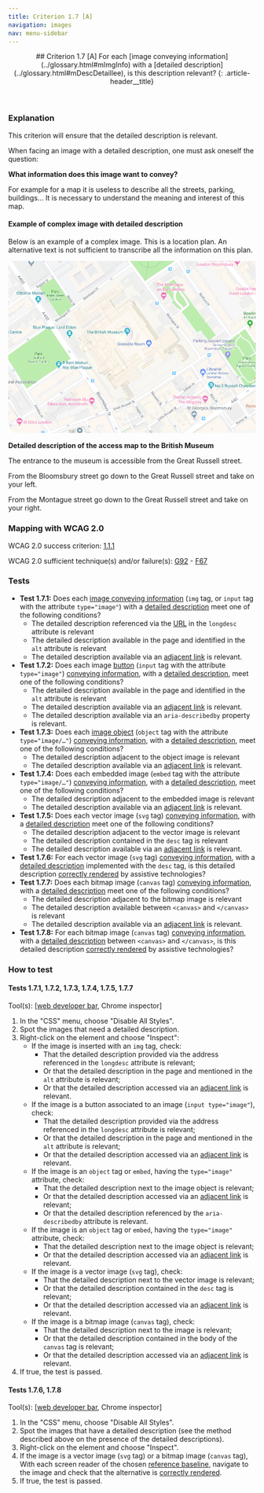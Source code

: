 ```yaml
---
title: Criterion 1.7 [A]
navigation: images
nav: menu-sidebar
---
```


<header>
## Criterion 1.7 [A] <span>For each [image conveying information](../glossary.html#mImgInfo) with a [detailed description](../glossary.html#mDescDetaillee), is this description relevant?</span>
{: .article-header__title}
</header>

### Explanation

This criterion will ensure that the detailed description is relevant.

When facing an image with a detailed description, one must ask oneself the question:

**What information does this image want to convey?**

For example for a map it is useless to describe all the streets, parking, buildings... It is necessary to understand the meaning and interest of this map.

#### Example of complex image with detailed description

Below is an example of a complex image. This is a location plan. An alternative text is not sufficient to transcribe all the information on this plan.

![Access map to the British Museum (see description below)](../../img/british-museum.png)

**Detailed description of the access map to the British Museum**

The entrance to the museum is accessible from the Great Russell street.

From the Bloomsbury street go down to the Great Russell street and take on your left.

From the Montague street go down to the Great Russell street and take on your right.

### Mapping with WCAG 2.0

WCAG 2.0 success criterion: [1.1.1](http://www.w3.org/TR/WCAG20/#text-equiv-all)

WCAG 2.0 sufficient technique(s) and/or failure(s): [G92](http://www.w3.org/TR/WCAG-TECHS/G92.html) - [F67](http://www.w3.org/TR/WCAG-TECHS/F67.html)

### Tests

*   **Test 1.7.1:** Does each [image conveying information](../glossary.html#mImgInfo) (`img` tag, or `input` tag with the attribute `type="image"`) with a [detailed description](../glossary.html#mDescDetaillee) meet one of the following conditions?
    *   The detailed description referenced via the [URL](../glossary.html#mUrl) in the `longdesc` attribute is relevant
    *   The detailed description available in the page and identified in the `alt` attribute is relevant
    *   The detailed description available via an [adjacent link](../glossary.html#mLienAdj) is relevant.
*   **Test 1.7.2:** Does each image [button](../glossary.html#mBtnForm) (`input` tag with the attribute `type="image"`) [conveying information](../glossary.html#mImgInfo), with a [detailed description](../glossary.html#mDescDetaillee), meet one of the following conditions?
    *   The detailed description available in the page and identified in the `alt` attribute is relevant
    *   The detailed description available via an [adjacent link](../glossary.html#mLienAdj) is relevant.
    *   The detailed description available via an `aria-describedby` property is relevant.
*   **Test 1.7.3:** Does each [image object](../glossary.html#mImgObj) (`object` tag with the attribute  `type="image/…"`) [conveying information](../glossary.html#mImgInfo), with a [detailed description](../glossary.html#mDescDetaillee), meet one of the following conditions?
    *   The detailed description adjacent to the object image is relevant
    *   The detailed description available via an [adjacent link](../glossary.html#mLienAdj) is relevant.
*   **Test 1.7.4:** Does each embedded image (`embed` tag with the attribute  `type="image/…"`) [conveying information](../glossary.html#mImgInfo), with a [detailed description](../glossary.html#mDescDetaillee), meet one of the following conditions?
    *   The detailed description adjacent to the embedded image is relevant
    *   The detailed description available via an [adjacent link](../glossary.html#mLienAdj) is relevant.
*   **Test 1.7.5:** Does each vector image (`svg` tag) [conveying information](../glossary.html#mImgInfo), with a [detailed description](../glossary.html#mDescDetaillee) meet one of the following conditions?
    *   The detailed description adjacent to the vector image is relevant
    *   The detailed description contained in the `desc` tag is relevant
    *   The detailed description available via an [adjacent link](../glossary.html#mLienAdj) is relevant.
*   **Test 1.7.6:** For each vector image (`svg` tag) [conveying information](../glossary.html#mImgInfo), with a [detailed description](../glossary.html#mDescDetaillee) implemented with the `desc` tag, is this detailed description [correctly rendered](../glossary.html#mCorrectlyRendered) by assistive technologies?
*   **Test 1.7.7:** Does each bitmap image (`canvas` tag) [conveying information](../glossary.html#mImgInfo), with a [detailed description](../glossary.html#mDescDetaillee) meet one of the following conditions?    
    *   The detailed description adjacent to the bitmap image is relevant
    *   The detailed description available between `<canvas>` and `</canvas>` is relevant
    *   The detailed description available via an [adjacent link](../glossary.html#mLienAdj) is relevant.
*   **Test 1.7.8:** For each bitmap image (`canvas` tag) [conveying information](../glossary.html#mImgInfo), with a [detailed description](../glossary.html#mDescDetaillee) between `<canvas>` and `</canvas>`, is this detailed description [correctly rendered](../glossary.html#mCorrectlyRendered) by assistive technologies?

### How to test

#### Tests 1.7.1, 1.7.2, 1.7.3, 1.7.4, 1.7.5, 1.7.7

Tool(s): [[web developer bar](../tools.html#web-developer-bar), Chrome inspector]

1.  In the "CSS" menu, choose "Disable All Styles".
2.  Spot the images that need a detailed description.
3.  Right-click on the element and choose "Inspect":
    *   If the image is inserted with an `img` tag, check:
        *   That the detailed description provided via the address referenced in the `longdesc` attribute is relevant;
        *   Or that the detailed description in the page and mentioned in the `alt` attribute is relevant;
        *   Or that the detailed description accessed via an [adjacent link](../glossary.html#mLienAdj) is relevant.
    *   If the image is a button associated to an image (`input type="image"`), check:
        *   That the detailed description provided via the address referenced in the `longdesc` attribute is relevant;
        *   Or that the detailed description in the page and mentioned in the `alt` attribute is relevant;
        *   Or that the detailed description accessed via an [adjacent link](../glossary.html#mLienAdj) is relevant.
    *   If the image is an `object` tag or `embed`, having the `type="image"` attribute, check:
        *   That the detailed description next to the image object is relevant;
        *   Or that the detailed description accessed via an [adjacent link](../glossary.html#mLienAdj) is relevant;
        *   Or that the detailed description referenced by the `aria-describedby` attribute is relevant.
    *   If the image is an `object` tag or `embed`, having the `type="image"` attribute, check:
        *   That the detailed description next to the image object is relevant;
        *   Or that the detailed description accessed via an [adjacent link](../glossary.html#mLienAdj) is relevant.
    *   If the image is a vector image (`svg` tag), check:
        *   That the detailed description next to the vector image is relevant;
        *   Or that the detailed description contained in the `desc` tag is relevant;
        *   Or that the detailed description accessed via an [adjacent link](../glossary.html#mLienAdj) is relevant.
    *   If the image is a bitmap image (`canvas` tag), check:
        *   That the detailed description next to the image is relevant;
        *   Or that the detailed description contained in the body of the `canvas` tag is relevant;
        *   Or that the detailed description accessed via an [adjacent link](../glossary.html#mLienAdj) is relevant.
4.  If true, the test is passed.

#### Tests 1.7.6, 1.7.8

Tool(s): [[web developer bar](../tools.html#web-developer-bar), Chrome inspector]

1.  In the "CSS" menu, choose "Disable All Styles".
2.  Spot the images that have a detailed description (see the method described above on the presence of the detailed descriptions).
3.  Right-click on the element and choose "Inspect".
4.  If the image is a vector image (`svg` tag) or a bitmap image (`canvas` tag), With each screen reader of the chosen [reference baseline](../baseline.html), navigate to the image and check that the alternative is [correctly rendered](../glossary.html#mCorrectlyRendered).
5.  If true, the test is passed.
